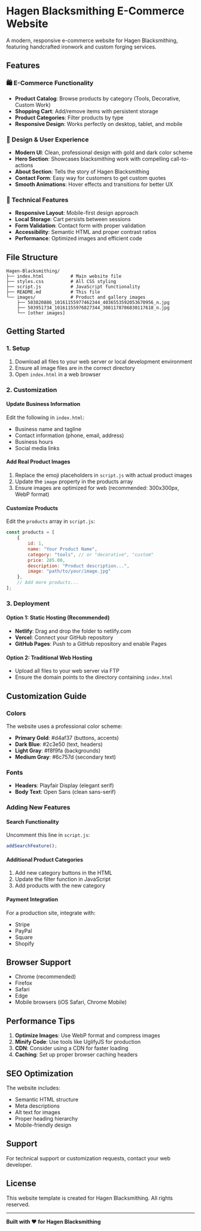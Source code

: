 # Hagen Blacksmithing E-Commerce Website

A modern, responsive e-commerce website for Hagen Blacksmithing, featuring handcrafted ironwork and custom forging services.

## Features

### 🛍️ E-Commerce Functionality
- **Product Catalog**: Browse products by category (Tools, Decorative, Custom Work)
- **Shopping Cart**: Add/remove items with persistent storage
- **Product Categories**: Filter products by type
- **Responsive Design**: Works perfectly on desktop, tablet, and mobile

### 🎨 Design & User Experience
- **Modern UI**: Clean, professional design with gold and dark color scheme
- **Hero Section**: Showcases blacksmithing work with compelling call-to-actions
- **About Section**: Tells the story of Hagen Blacksmithing
- **Contact Form**: Easy way for customers to get custom quotes
- **Smooth Animations**: Hover effects and transitions for better UX

### 📱 Technical Features
- **Responsive Layout**: Mobile-first design approach
- **Local Storage**: Cart persists between sessions
- **Form Validation**: Contact form with proper validation
- **Accessibility**: Semantic HTML and proper contrast ratios
- **Performance**: Optimized images and efficient code

## File Structure

```
Hagen-Blacksmithing/
├── index.html          # Main website file
├── styles.css          # All CSS styling
├── script.js           # JavaScript functionality
├── README.md           # This file
└── images/             # Product and gallery images
    ├── 503820886_10161155977462344_4036553592053670956_n.jpg
    ├── 503951734_10161155976827344_3081178706830117618_n.jpg
    └── [other images]
```

## Getting Started

### 1. Setup
1. Download all files to your web server or local development environment
2. Ensure all image files are in the correct directory
3. Open `index.html` in a web browser

### 2. Customization

#### Update Business Information
Edit the following in `index.html`:
- Business name and tagline
- Contact information (phone, email, address)
- Business hours
- Social media links

#### Add Real Product Images
1. Replace the emoji placeholders in `script.js` with actual product images
2. Update the `image` property in the products array
3. Ensure images are optimized for web (recommended: 300x300px, WebP format)

#### Customize Products
Edit the `products` array in `script.js`:
```javascript
const products = [
    {
        id: 1,
        name: "Your Product Name",
        category: "tools", // or "decorative", "custom"
        price: 285.00,
        description: "Product description...",
        image: "path/to/your/image.jpg"
    },
    // Add more products...
];
```

### 3. Deployment

#### Option 1: Static Hosting (Recommended)
- **Netlify**: Drag and drop the folder to netlify.com
- **Vercel**: Connect your GitHub repository
- **GitHub Pages**: Push to a GitHub repository and enable Pages

#### Option 2: Traditional Web Hosting
- Upload all files to your web server via FTP
- Ensure the domain points to the directory containing `index.html`

## Customization Guide

### Colors
The website uses a professional color scheme:
- **Primary Gold**: #d4af37 (buttons, accents)
- **Dark Blue**: #2c3e50 (text, headers)
- **Light Gray**: #f8f9fa (backgrounds)
- **Medium Gray**: #6c757d (secondary text)

### Fonts
- **Headers**: Playfair Display (elegant serif)
- **Body Text**: Open Sans (clean sans-serif)

### Adding New Features

#### Search Functionality
Uncomment this line in `script.js`:
```javascript
addSearchFeature();
```

#### Additional Product Categories
1. Add new category buttons in the HTML
2. Update the filter function in JavaScript
3. Add products with the new category

#### Payment Integration
For a production site, integrate with:
- Stripe
- PayPal
- Square
- Shopify

## Browser Support
- Chrome (recommended)
- Firefox
- Safari
- Edge
- Mobile browsers (iOS Safari, Chrome Mobile)

## Performance Tips
1. **Optimize Images**: Use WebP format and compress images
2. **Minify Code**: Use tools like UglifyJS for production
3. **CDN**: Consider using a CDN for faster loading
4. **Caching**: Set up proper browser caching headers

## SEO Optimization
The website includes:
- Semantic HTML structure
- Meta descriptions
- Alt text for images
- Proper heading hierarchy
- Mobile-friendly design

## Support
For technical support or customization requests, contact your web developer.

## License
This website template is created for Hagen Blacksmithing. All rights reserved.

---

**Built with ❤️ for Hagen Blacksmithing**
